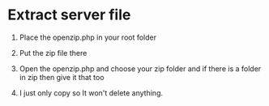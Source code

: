 # Extract server file

1. Place the openzip.php in your root folder

2. Put the zip file there

3. Open the openzip.php and choose your zip folder and if there is a folder in zip then give it that too

4. I just only copy so It won't delete anything.
